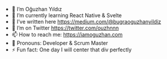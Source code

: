 
- 🔭 I’m Oğuzhan Yıldız
- 🌱 I’m currently learning React Native & Svelte
- 📄 I’ve written here https://medium.com/@bugraoguzhanyildiz
- 🐥 I’m on Twitter https://twitter.com/ouzhnnn
- 📫 How to reach me: https://iamoguzhan.com
- 🙋 Pronouns: Developer & Scrum Master
- ⚡ Fun fact: One day I will center that div perfectly

